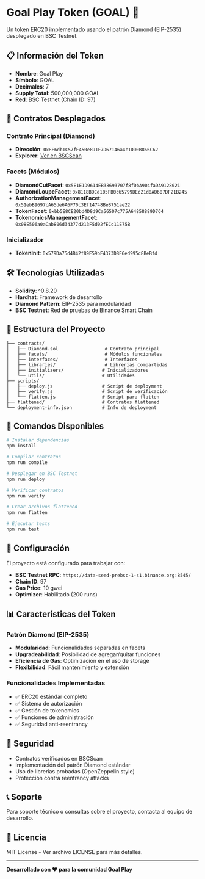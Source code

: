 # Goal Play Token (GOAL) 🎯

Un token ERC20 implementado usando el patrón Diamond (EIP-2535) desplegado en BSC Testnet.

## 📋 Información del Token

- **Nombre**: Goal Play
- **Símbolo**: GOAL
- **Decimales**: 7
- **Supply Total**: 500,000,000 GOAL
- **Red**: BSC Testnet (Chain ID: 97)

## 🚀 Contratos Desplegados

### Contrato Principal (Diamond)
- **Dirección**: `0x8F6db1C57fF450e891F7D67146a4c1DD0B866C62`
- **Explorer**: [Ver en BSCScan](https://testnet.bscscan.com/address/0x8F6db1C57fF450e891F7D67146a4c1DD0B866C62)

### Facets (Módulos)
- **DiamondCutFacet**: `0x5E1E1D9614EB38693707f8fDbA904faDA9128021`
- **DiamondLoupeFacet**: `0x8118BDCe105FB0c65799DEc21d0AD607DF21B245`
- **AuthorizationManagementFacet**: `0x51ebB9697cA65de6A6F70c3Ef14748BeB751ae22`
- **TokenFacet**: `0xbb5E8CE20bd4D8d9Ca56507c775A64858889D7C4`
- **TokenomicsManagementFacet**: `0x08E506a0aCab806d34377d213F5d02fECc11E75B`

### Inicializador
- **TokenInit**: `0x579Da75d4B42f89E59bF4373D8E6ed995c8BeBfd`

## 🛠️ Tecnologías Utilizadas

- **Solidity**: ^0.8.20
- **Hardhat**: Framework de desarrollo
- **Diamond Pattern**: EIP-2535 para modularidad
- **BSC Testnet**: Red de pruebas de Binance Smart Chain

## 📁 Estructura del Proyecto

```
├── contracts/
│   ├── Diamond.sol                 # Contrato principal
│   ├── facets/                     # Módulos funcionales
│   ├── interfaces/                 # Interfaces
│   ├── libraries/                  # Librerías compartidas
│   ├── initializers/              # Inicializadores
│   └── utils/                     # Utilidades
├── scripts/
│   ├── deploy.js                  # Script de deployment
│   ├── verify.js                  # Script de verificación
│   └── flatten.js                 # Script para flatten
├── flattened/                     # Contratos flattened
└── deployment-info.json           # Info de deployment

```

## 🚀 Comandos Disponibles

```bash
# Instalar dependencias
npm install

# Compilar contratos
npm run compile

# Desplegar en BSC Testnet
npm run deploy

# Verificar contratos
npm run verify

# Crear archivos flattened
npm run flatten

# Ejecutar tests
npm run test
```

## 🔧 Configuración

El proyecto está configurado para trabajar con:

- **BSC Testnet RPC**: `https://data-seed-prebsc-1-s1.binance.org:8545/`
- **Chain ID**: 97
- **Gas Price**: 10 gwei
- **Optimizer**: Habilitado (200 runs)

## 📊 Características del Token

### Patrón Diamond (EIP-2535)
- **Modularidad**: Funcionalidades separadas en facets
- **Upgradeabilidad**: Posibilidad de agregar/quitar funciones
- **Eficiencia de Gas**: Optimización en el uso de storage
- **Flexibilidad**: Fácil mantenimiento y extensión

### Funcionalidades Implementadas
- ✅ ERC20 estándar completo
- ✅ Sistema de autorización
- ✅ Gestión de tokenomics
- ✅ Funciones de administración
- ✅ Seguridad anti-reentrancy

## 🔐 Seguridad

- Contratos verificados en BSCScan
- Implementación del patrón Diamond estándar
- Uso de librerías probadas (OpenZeppelin style)
- Protección contra reentrancy attacks

## 📞 Soporte

Para soporte técnico o consultas sobre el proyecto, contacta al equipo de desarrollo.

## 📄 Licencia

MIT License - Ver archivo LICENSE para más detalles.

---

**Desarrollado con ❤️ para la comunidad Goal Play**